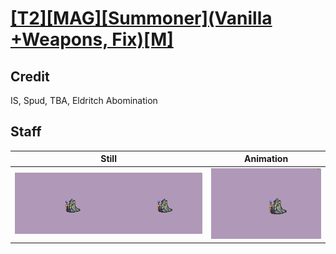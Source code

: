# [\[T2\]\[MAG\]\[Summoner\]\(Vanilla +Weapons, Fix\)\[M\]](../)

## Credit

IS, Spud, TBA, Eldritch Abomination
	
## Staff

| Still | Animation |
| :---: | :-------: |
| ![Staff still](./Staff_000.png) | ![Staff animation](./Staff.gif) |
